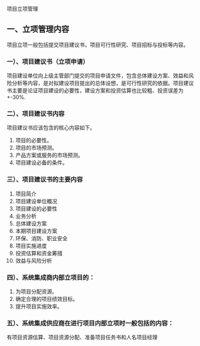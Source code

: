 项目立项管理

## 一、立项管理内容

项目立项一般包括提交项目建议书，项目可行性研究、项目招标与投标等内容。

### 一）、项目建议书（立项申请）

项目建设单位向上级主管部门提交的项目申请文件，包含总体建设方案、效益和风险分析等内容，是对拟建设项目提出的总体设想，是可行性研究的依据。项目建议书主要是论证项目建设的必要性，建设方案和投资估算也比较粗、投资误差为+-30%.

### 二）、项目建议书内容

项目建议书应该包含的核心内容如下。

1. 项目的必要性。
2. 项目的市场预测。
3. 产品方案或服务的市场预测。
4. 项目建设必备的条件。

### 三）、项目建议书的主要内容

1. 项目简介
2. 项目建设单位概况
3. 项目建设的必要性
4. 业务分析
5. 总体建设方案
6. 本期项目建设方案
7. 环保、消防、职业安全
8. 项目实施进度
9. 投资估算和资金筹措
10. 效益与风险分析

### 四）、系统集成商内部立项目的：

1. 为项目分配资源。
2. 确定合理的项目绩效目标。
3. 提升项目实施效率。

### 五）、系统集成供应商在进行项目内部立项时一般包括的内容：

有项目资源估算、项目资源分配、准备项目任务书和人名项目经理

